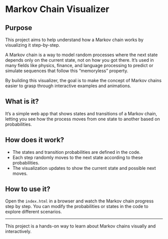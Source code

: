# Markov Chain Visualizer

## Purpose

This project aims to help understand how a Markov chain works by visualizing it step-by-step.

A Markov chain is a way to model random processes where the next state depends only on the current state, not on how you got there. It’s used in many fields like physics, finance, and language processing to predict or simulate sequences that follow this “memoryless” property.

By building this visualizer, the goal is to make the concept of Markov chains easier to grasp through interactive examples and animations.

## What is it?

It’s a simple web app that shows states and transitions of a Markov chain, letting you see how the process moves from one state to another based on probabilities.

## How does it work?

- The states and transition probabilities are defined in the code.
- Each step randomly moves to the next state according to these probabilities.
- The visualization updates to show the current state and possible next moves.

## How to use it?

Open the `index.html` in a browser and watch the Markov chain progress step by step. You can modify the probabilities or states in the code to explore different scenarios.

---

This project is a hands-on way to learn about Markov chains visually and interactively.
